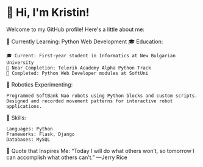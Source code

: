 # 👋 Hi, I'm Kristin!

Welcome to my GitHub profile! Here's a little about me:

🌱 Currently Learning: Python Web Development
🎓 Education:

    🎓 Current: First-year student in Informatics at New Bulgarian University
    🏁 Near Completion: Telerik Academy Alpha Python Track
    🥇 Completed: Python Web Developer modules at SoftUni

🤖 Robotics Experimenting:

    Programmed SoftBank Nao robots using Python blocks and custom scripts.
    Designed and recorded movement patterns for interactive robot applications.

💼 Skills:

    Languages: Python
    Frameworks: Flask, Django
    Databases: MySQL

🌟 Quote that Inspires Me:
“Today I will do what others won’t, so tomorrow I can accomplish what others can’t.” —Jerry Rice
